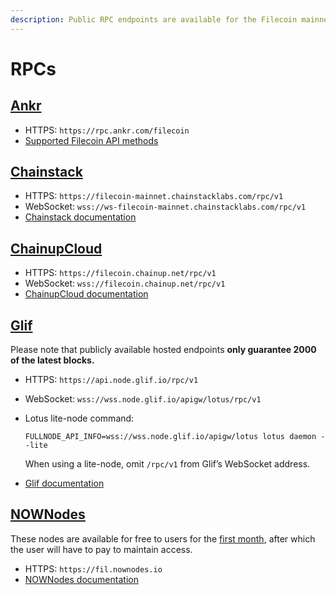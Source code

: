 ```yaml
---
description: Public RPC endpoints are available for the Filecoin mainnet.
---
```


# RPCs

## [Ankr](https://ankr.com)

* HTTPS: `https://rpc.ankr.com/filecoin`
* [Supported Filecoin API methods](https://www.ankr.com/docs/rpc-service/chains/chains-list/#filecoin)

## [Chainstack](https://www.chainstack.com)

* HTTPS: `https://filecoin-mainnet.chainstacklabs.com/rpc/v1`
* WebSocket: `wss://ws-filecoin-mainnet.chainstacklabs.com/rpc/v1`
* [Chainstack documentation](https://docs.chainstack.com)

## [ChainupCloud](https://cloud.chainup.com)

* HTTPS: `https://filecoin.chainup.net/rpc/v1`
* WebSocket: `wss://filecoin.chainup.net/rpc/v1`
* [ChainupCloud documentation](https://docs.chainupcloud.com/blockchain-api/filecoin/public-apis)

## [Glif](https://glif.io)

Please note that publicly available hosted endpoints **only guarantee 2000 of the latest blocks.**

* HTTPS: `https://api.node.glif.io/rpc/v1`
* WebSocket: `wss://wss.node.glif.io/apigw/lotus/rpc/v1`
*   Lotus lite-node command:

    ```shell
    FULLNODE_API_INFO=wss://wss.node.glif.io/apigw/lotus lotus daemon --lite
    ```

    When using a lite-node, omit `/rpc/v1` from Glif’s WebSocket address.

* [Glif documentation](https://hosting.glif.io/)

## [NOWNodes](https://nownodes.io/)

These nodes are available for free to users for the [first month](https://nownodes.io/pricing), after which the user will have to pay to maintain access.

* HTTPS: `https://fil.nownodes.io`
* [NOWNodes documentation](https://documenter.getpostman.com/view/13630829/TVmFkLwy)
